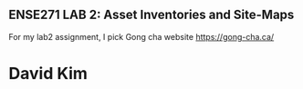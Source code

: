 ## ENSE271 LAB 2: Asset Inventories and Site-Maps

For my lab2 assignment, I pick Gong cha website https://gong-cha.ca/

# David Kim
